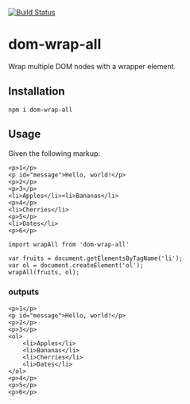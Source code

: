 [![Build Status](https://travis-ci.org/freaksauce/dom-wrap-all.svg?branch=master)](https://travis-ci.org/freaksauce/dom-wrap-all)

# dom-wrap-all
Wrap multiple DOM nodes with a wrapper element.

## Installation
```
npm i dom-wrap-all
```

## Usage
Given the following markup:
```
<p>1</p>
<p id="message">Hello, world!</p>
<p>2</p>
<p>3</p>
<li>Apples</li><li>Bananas</li>
<p>4</p>
<li>Cherries</li>
<p>5</p>
<li>Dates</li>
<p>6</p>
```

```
import wrapAll from 'dom-wrap-all'

var fruits = document.getElementsByTagName('li');
var ol = document.createElement('ol');
wrapAll(fruits, ol);
```

### outputs
```
<p>1</p>
<p id="message">Hello, world!</p>
<p>2</p>
<p>3</p>
<ol>
	<li>Apples</li>
	<li>Bananas</li>
	<li>Cherries</li>
	<li>Dates</li>
</ol>
<p>4</p>
<p>5</p>
<p>6</p>
```
